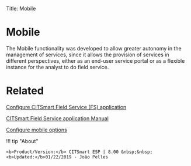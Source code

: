 Title: Mobile

# Mobile

The Mobile functionality was developed to allow greater autonomy in the management of services, since it allows the provision of services in different perspectives, either as an end-user service portal or as a flexible instance for the analyst to do field service.

# Related

[Configure CITSmart Field Service (FS) application][1]

[CITSmart Field Service application Manual][2]

[Configure mobile options][3]


[1]:/en-us/citsmart-esp-8/additional-features/mobile-and-field-service/configuration/configure-field-service-application.html
[2]:/en-us/citsmart-esp-8/additional-features/mobile-and-field-service/apps/citsmart-field-service-manual.html
[3]:/en-us/citsmart-esp-8/additional-features/mobile-and-field-service/configuration/configure-mobile-options.html


!!! tip "About"

    <b>Product/Version:</b> CITSmart ESP | 8.00 &nbsp;&nbsp;
    <b>Updated:</b>01/22/2019 - João Pelles  
	

	
